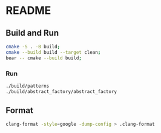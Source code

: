 # README

## Build and Run

```bash
cmake -S . -B build;
cmake --build build --target clean;
bear -- cmake --build build;
```

### Run

```bash
./build/patterns
./build/abstract_factory/abstract_factory
```

## Format

```bash
clang-format -style=google -dump-config > .clang-format
```

